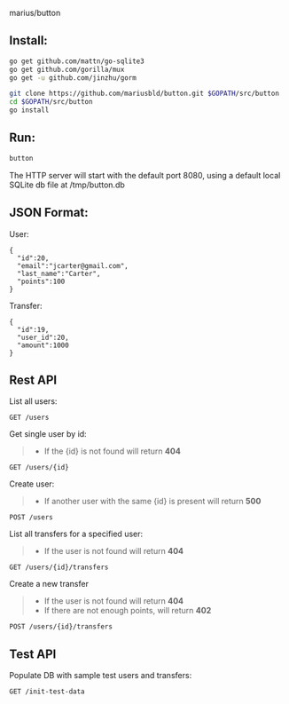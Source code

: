 marius/button

## Install:
```sh
go get github.com/mattn/go-sqlite3
go get github.com/gorilla/mux
go get -u github.com/jinzhu/gorm

git clone https://github.com/mariusbld/button.git $GOPATH/src/button
cd $GOPATH/src/button
go install
```
## Run:
```sh
button
```
The HTTP server will start with the default port 8080, using a default local SQLite db file at /tmp/button.db

## JSON Format: 
User:
```
{
  "id":20,
  "email":"jcarter@gmail.com",
  "last_name":"Carter",
  "points":100
}
```
Transfer:
```
{
  "id":19,
  "user_id":20,
  "amount":1000
}
```

## Rest API
List all users:
```http
GET /users
```
Get single user by id:
>- If the {id} is not found will return **404**
```http
GET /users/{id}
```
Create user:
>- If another user with the same {id} is present will return **500**
```http
POST /users
```
List all transfers for a specified user:
>- If the user is not found will return **404**
```http
GET /users/{id}/transfers
```
Create a new transfer
>- If the user is not found will return **404**
>- If there are not enough points, will return **402**
```
POST /users/{id}/transfers
```

## Test API
Populate DB with sample test users and transfers:
```http
GET /init-test-data
```
